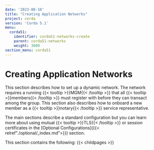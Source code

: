 ```yaml
---
date: '2023-08-10'
title: "Creating Application Networks"
project: corda
version: 'Corda 5.1'
menu:
  corda51:
    identifier: corda51-networks-create
    parent: corda51-networks
    weight: 3000
section_menu: corda51
---
```

# Creating Application Networks
This section describes how to set up a dynamic network. The network requires a running {{< tooltip >}}MGM{{< /tooltip >}} that all {{< tooltip >}}members{{< /tooltip >}} must register with before they can transact among the group. This section also describes how to onboard a new member as a {{< tooltip >}}notary{{< /tooltip >}} service representative. 

The main sections describe a standard configuration but you can learn more about using mutual {{< tooltip >}}TLS{{< /tooltip >}} or session certificates in the [Optional Configurations]({{< relref"./optional/_index.md">}}) section.
                     
This section contains the following:
{{< childpages >}}